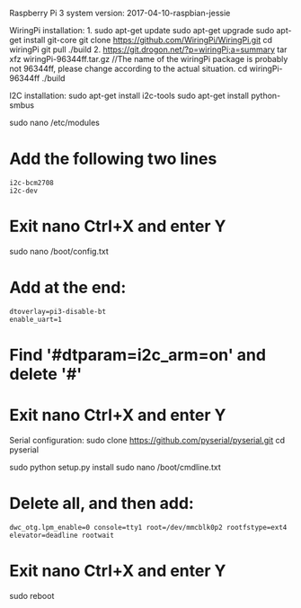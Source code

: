 Raspberry Pi 3
system version: 2017-04-10-raspbian-jessie

WiringPi installation:
1.
sudo apt-get update
sudo apt-get upgrade
sudo apt-get install git-core
git clone https://github.com/WiringPi/WiringPi.git
cd wiringPi
git pull
./build
2.
https://git.drogon.net/?p=wiringPi;a=summary
tar xfz wiringPi-96344ff.tar.gz  //The name of the wiringPi package is probably not 96344ff, please change according to the actual situation.
cd wiringPi-96344ff
./build

I2C installation:
sudo apt-get install i2c-tools
sudo apt-get install python-smbus

sudo nano /etc/modules
# Add the following two lines
    i2c-bcm2708
    i2c-dev
# Exit nano Ctrl+X and enter Y

sudo nano /boot/config.txt
# Add at the end:
    dtoverlay=pi3-disable-bt
    enable_uart=1
# Find '#dtparam=i2c_arm=on' and delete '#'
# Exit nano Ctrl+X and enter Y

Serial configuration:
sudo clone https://github.com/pyserial/pyserial.git
cd pyserial

sudo python setup.py install
sudo nano /boot/cmdline.txt
# Delete all, and then add:
    dwc_otg.lpm_enable=0 console=tty1 root=/dev/mmcblk0p2 rootfstype=ext4 elevator=deadline rootwait
# Exit nano Ctrl+X and enter Y

sudo reboot